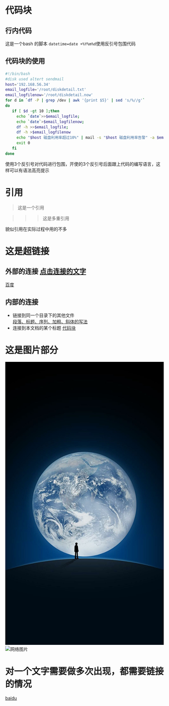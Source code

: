 # 代码块
## 行内代码

这是一个bash 的脚本  `datetime=date +%Y%m%d`使用反引号包围代码 

## 代码块的使用
```bash
#!/bin/bash
#disk used altert sendmail 
host='192.168.56.34'
email_logfile='/root/diskdetail.txt'
email_logfilenow='/root/diskdetail.now'
for d in `df -P | grep /dev | awk '{print $5}' | sed 's/%//g'`
do 
   if [ $d -gt 10 ];then
     echo `date`>>$email_logfile;
     echo `date`>$email_logfilenow;
     df -h >>$email_logfile;
     df -h >$email_logfilenow
     echo "$host 磁盘利用率超过10%" | mail -s "$host 磁盘利用率告警" -a $email_logfilenow liubin@zoneyet.com 
     exit 0
   fi
done
```
使用3个反引号对代码进行包围，开使的3个反引号后面跟上代码的编写语言，这样可以有语法高亮提示


# 引用
> 这是一个引用

>>> 这是多重引用

貌似引用在实际过程中用的不多

# 这是超链接 

## 外部的连接 [点击连接的文字](连接的url)
[百度](http://wwww.baidu.com)

## 内部的连接
+ 链接到同一个目录下的其他文件  
[ 段落、标题、序列、加粗、斜体的写法](markdown.md)
+ 连接到本文档的某个标题
[代码块](markdown2.md#代码块)

# 这是图片部分
![本地图片](weixin.jpg)  
![网络图片](http://img0.bdstatic.com/static/searchdetail/img/logo-2X_0c4ef02.png)



<!--当一个文字做多次超连接的时候，可以使用引用的方式如下 -->

# 对一个文字需要做多次出现，都需要链接的情况

[baidu]




[baidu]: http://www.baidu.com

